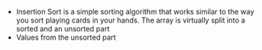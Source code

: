 - Insertion Sort is a simple sorting algorithm that works similar to the way you sort playing cards in your hands. The array is virtually split into a sorted and an unsorted part
- Values from the unsorted part 
